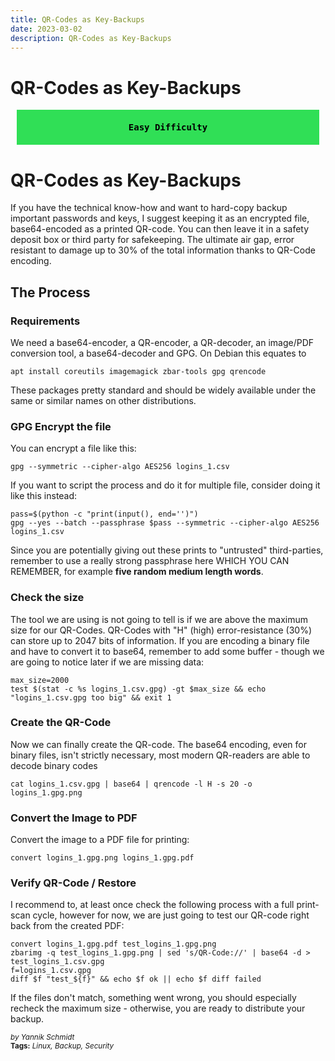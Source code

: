 ```yaml
---
title: QR-Codes as Key-Backups
date: 2023-03-02
description: QR-Codes as Key-Backups
---
```


# QR-Codes as Key-Backups

<div style="background-color: #30df56 !important;
            color: black;
            font-weight: bold;
            padding: 20px;
            margin: 10px;
            text-align: center;
            font-family: monospace;">
  Easy Difficulty
</div> 

# QR-Codes as Key-Backups


If you have the technical know-how and want to hard-copy backup important passwords and keys, I suggest keeping it as an encrypted file, base64-encoded as a printed QR-code. You can then leave it in a safety deposit box or third party for safekeeping. The ultimate air gap, error resistant to damage up to 30% of the total information thanks to QR-Code encoding.

## The Process
### Requirements
We need a base64-encoder, a QR-encoder, a QR-decoder, an image/PDF conversion tool, a base64-decoder and GPG. On Debian this equates to

    apt install coreutils imagemagick zbar-tools gpg qrencode
    
These packages pretty standard and should be widely available under the same or similar names on other distributions.

### GPG Encrypt the file
You can encrypt a file like this:

    gpg --symmetric --cipher-algo AES256 logins_1.csv

If you want to script the process and do it for multiple file, consider doing it like this instead:

    pass=$(python -c "print(input(), end='')")
    gpg --yes --batch --passphrase $pass --symmetric --cipher-algo AES256 logins_1.csv
    
Since you are potentially giving out these prints to "untrusted" third-parties, remember to use a really strong passphrase here WHICH YOU CAN REMEMBER, for example **five random medium length  words**.
    
### Check the size
The tool we are using is not going to tell is if we are above the maximum size for our QR-Codes. QR-Codes with "H" (high) error-resistance (30%) can store up to 2047 bits of information. If you are encoding a binary file and have to convert it to base64, remember to add some buffer - though we are going to notice later if we are missing data:

    max_size=2000
    test $(stat -c %s logins_1.csv.gpg) -gt $max_size && echo "logins_1.csv.gpg too big" && exit 1

### Create the QR-Code
Now we can finally create the QR-code. The base64 encoding, even for binary files, isn't strictly necessary, most modern QR-readers are able to decode binary codes

    cat logins_1.csv.gpg | base64 | qrencode -l H -s 20 -o logins_1.gpg.png

### Convert the Image to PDF
Convert the image to a PDF file for printing:

    convert logins_1.gpg.png logins_1.gpg.pdf

### Verify QR-Code / Restore
I recommend to, at least once check the following process with a full print-scan cycle, however for now, we are just going to test our QR-code right back from the created PDF:

    convert logins_1.gpg.pdf test_logins_1.gpg.png
    zbarimg -q test_logins_1.gpg.png | sed 's/QR-Code://' | base64 -d > test_logins_1.csv.gpg
    f=logins_1.csv.gpg
    diff $f "test_${f}" && echo $f ok || echo $f diff failed

If the files don't match, something went wrong, you should especially recheck the maximum size - otherwise, you are ready to distribute your backup.

<sup style="font-style: italic;">by Yannik Schmidt</sup><br>
<sup>**Tags:** _Linux, Backup, Security_ </sup>
